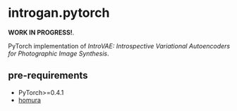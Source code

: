 # introgan.pytorch

**WORK IN PROGRESS!**.

PyTorch implementation of *﻿IntroVAE: Introspective Variational Autoencoders for Photographic Image Synthesis*.

## pre-requirements

* PyTorch>=0.4.1
* [homura](https://github.com/moskomule/homura)